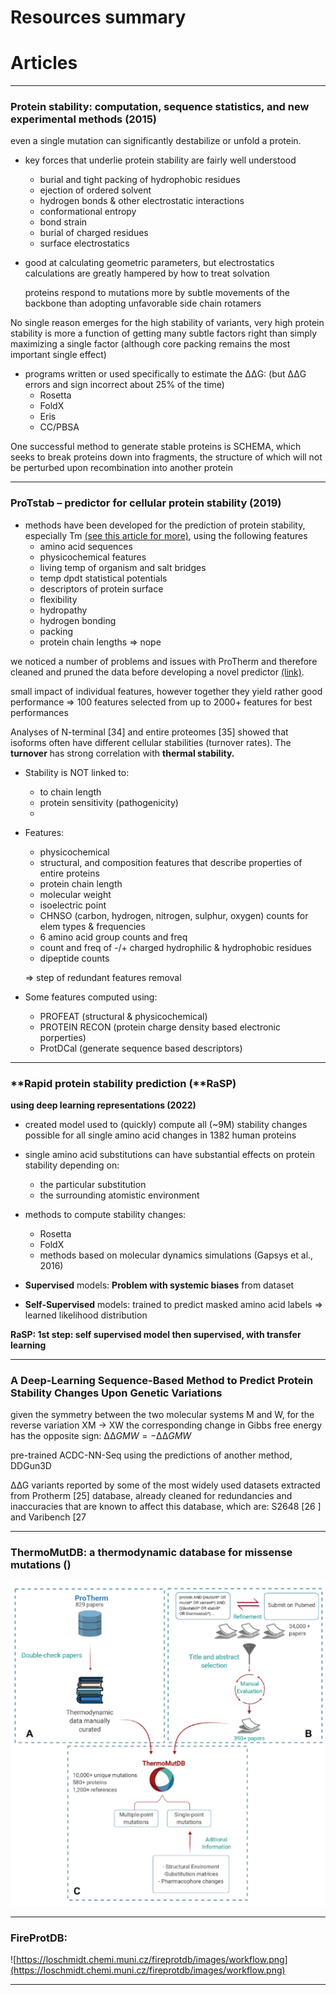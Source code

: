 # Resources summary

# Articles

---

### Protein stability: computation, sequence statistics, and new experimental methods (2015)

even a single mutation can significantly destabilize or unfold a protein.

- key forces that underlie protein stability are fairly well understood
    - burial and tight packing of hydrophobic residues
    - ejection of ordered solvent
    - hydrogen bonds & other electrostatic interactions
    - conformational entropy
    - bond strain
    - burial of charged residues
    - surface electrostatics
    
- good at calculating geometric parameters, but electrostatics calculations are greatly hampered by how to treat solvation
    
    proteins respond to mutations more by subtle movements of the backbone than adopting unfavorable
    side chain rotamers
    

No single reason emerges for the high stability of variants, very high protein stability is more a function of getting many subtle factors right than simply maximizing a single factor (although core packing remains the most important single effect)

- programs written or used specifically to estimate the ΔΔG: (but ΔΔG errors and sign incorrect about 25% of the time)
    - Rosetta
    - FoldX
    - Eris
    - CC/PBSA

One successful method to generate stable proteins is SCHEMA, which seeks to break proteins down into fragments, the structure of which will not be perturbed upon recombination into another protein

---

### ProTstab – predictor for cellular protein stability (2019)

- methods have been developed for the prediction of protein stability, especially Tm [(see this article for more)](Resources%20List%20f58cee9de2894323ba92dc8d04fc67f0/Media%20ae97551b9771479483c01b8e1dd049ba/Towards%20an%20accurate%20prediction%20of%20the%20thermal%20stab%2046628f9e157c42bbb30f4a0bcc9074d8.md), using the following features
    - amino acid sequences
    - physicochemical features
    - living temp of organism and salt bridges
    - temp dpdt statistical potentials
    - descriptors of protein surface
    - flexibility
    - hydropathy
    - hydrogen bonding
    - packing
    - protein chain lengths ⇒ nope

we noticed a number of problems and issues with ProTherm and therefore
cleaned and pruned the data before developing a novel predictor [(link)](http://structure.bmc.lu.se/VariBench/stability.php).

small impact of individual features, however together they yield rather good performance ⇒ 100 features selected from up to 2000+ features for best performances

Analyses of N-terminal [34] and entire proteomes [35] showed that isoforms often have different cellular stabilities (turnover rates). The **turnover** has strong correlation with **thermal stability.**

- Stability is NOT linked to:
    - to chain length
    - protein sensitivity (pathogenicity)
    - 
- Features:
    - physicochemical
    - structural, and composition features that describe properties of entire proteins
    - protein chain length
    - molecular weight
    - isoelectric point
    - CHNSO (carbon, hydrogen, nitrogen, sulphur, oxygen) counts for elem types & frequencies
    - 6 amino acid group counts and freq
    - count and freq of -/+ charged hydrophilic & hydrophobic residues
    - dipeptide counts
    
    ⇒ step of redundant features removal
    
- Some features computed using:
    - PROFEAT (structural & physicochemical)
    - PROTEIN RECON (protein charge density based electronic porperties)
    - ProtDCal (generate sequence based descriptors)

---

### **Rapid protein stability prediction (**RaSP)
**using deep learning representations (2022)**

- created model used to (quickly) compute all (~9M) stability changes possible for all single amino acid changes in 1382 human proteins
- single amino acid substitutions can have substantial effects on protein
stability depending on:
    - the particular substitution
    - the surrounding atomistic environment
- methods to compute stability changes:
    - Rosetta
    - FoldX
    - methods based on molecular dynamics simulations (Gapsys et al., 2016)

- **Supervised** models: **Problem with systemic biases** from dataset
- **Self-Supervised** models: trained to predict masked amino acid labels ⇒ learned likelihood distribution

**RaSP: 1st step: self supervised model then supervised, with transfer learning**

---

### A Deep-Learning Sequence-Based Method to Predict Protein Stability Changes Upon Genetic Variations

given the symmetry between the two molecular systems M and W, for the reverse variation XM → XW the corresponding change in Gibbs free energy has the opposite sign:
$∆∆GMW = −∆∆GMW$

pre-trained ACDC-NN-Seq using the predictions of another method, DDGun3D

∆∆G variants reported by some of the most widely used datasets extracted from Protherm [25] database, already cleaned for redundancies and inaccuracies that are known to affect this database, which are: S2648 [26 ] and Varibench [27

---

### ThermoMutDB: a thermodynamic database for missense mutations ()

![ThermoMutDB_explained.pdf.png](Resources%20summary%208e1ddd141d1d433a9f8786d5b0eb8f55/ThermoMutDB_explained.pdf.png)

---

### FireProtDB:

![https://loschmidt.chemi.muni.cz/fireprotdb/images/workflow.png](https://loschmidt.chemi.muni.cz/fireprotdb/images/workflow.png)

---

###